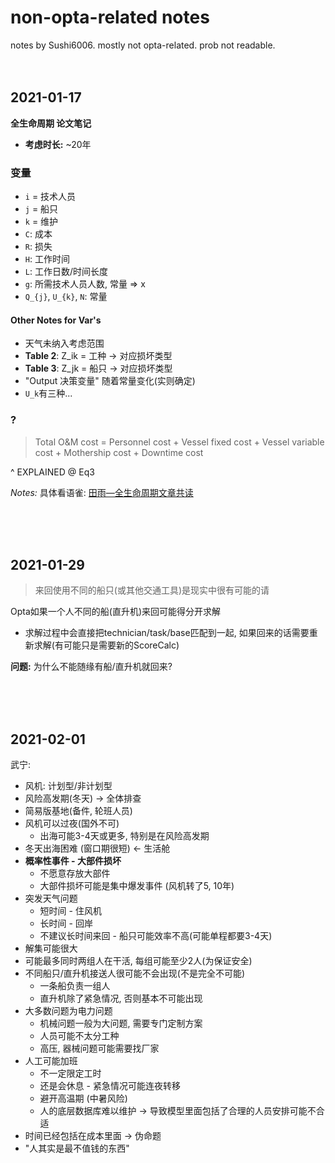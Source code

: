 # non-opta-related notes
notes by Sushi6006. mostly not opta-related. prob not readable.
<br/><br/><br/>


## 2021-01-17
**全生命周期 论文笔记**
- **考虑时长:** ~20年

### 变量
- `i` = 技术人员
- `j` = 船只
- `k` = 维护
- `C`: 成本
- `R`: 损失
- `H`: 工作时间
- `L`: 工作日数/时间长度
- `g`: 所需技术人员人数, 常量 => x
- `Q_{j}`, `U_{k}`, `N`: 常量

#### Other Notes for Var's
- 天气未纳入考虑范围
- **Table 2**: Z_ik = 工种 -> 对应损坏类型
- **Table 3**: Z_jk = 船只 -> 对应损坏类型
- "Output 决策变量" 随着常量变化(实则确定)
- `U_k`有三种...

### ?
> Total O&M cost = Personnel cost + Vessel fixed cost + Vessel variable cost + Mothership cost + Downtime cost

^ EXPLAINED @ Eq3

*Notes:* 具体看语雀: [田雨—全生命周期文章共读](https://www.yuque.com/gpytgt/manual/zp7kk7)

<br/><br/><br/>



## 2021-01-29
> 来回使用不同的船只(或其他交通工具)是现实中很有可能的请

Opta如果一个人不同的船(直升机)来回可能得分开求解
- 求解过程中会直接把technician/task/base匹配到一起, 如果回来的话需要重新求解(有可能只是需要新的ScoreCalc)

**问题:** 为什么不能随缘有船/直升机就回来?

<br/><br/><br/>



## 2021-02-01
武宁:
- 风机: 计划型/非计划型
- 风险高发期(冬天) -> 全体排查
- 简易版基地(备件, 轮班人员)
- 风机可以过夜(国外不可)
  - 出海可能3-4天或更多, 特别是在风险高发期
- 冬天出海困难 (窗口期很短) <- 生活舱
- **概率性事件 - 大部件损坏**
  - 不愿意存放大部件
  - 大部件损坏可能是集中爆发事件 (风机转了5, 10年)
- 突发天气问题
  - 短时间 - 住风机
  - 长时间 - 回岸
  - 不建议长时间来回 - 船只可能效率不高(可能单程都要3-4天)
- 解集可能很大
- 可能最多同时两组人在干活, 每组可能至少2人(为保证安全)
- 不同船只/直升机接送人很可能不会出现(不是完全不可能)
  - 一条船负责一组人
  - 直升机除了紧急情况, 否则基本不可能出现
- 大多数问题为电力问题
  - 机械问题一般为大问题, 需要专门定制方案
  - 人员可能不太分工种
  - 高压, 器械问题可能需要找厂家
- 人工可能加班
  - 不一定限定工时
  - 还是会休息 - 紧急情况可能连夜转移
  - 避开高温期 (中暑风险)
  - 人的底层数据库难以维护 -> 导致模型里面包括了合理的人员安排可能不合适
- 时间已经包括在成本里面 -> 伪命题
- "人其实是最不值钱的东西"
